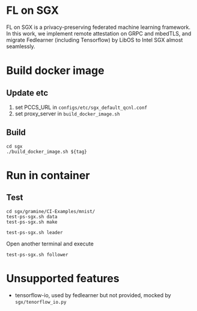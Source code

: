 # FL on SGX

FL on SGX is a privacy-preserving federated machine learning framework. In this work, we implement remote attestation on GRPC and mbedTLS, and migrate Fedlearner (including Tensorflow) by LibOS to Intel SGX almost seamlessly.

# Build docker image

## Update etc

1. set PCCS_URL in `configs/etc/sgx_default_qcnl.conf` 
2. set proxy_server in `build_docker_image.sh`

## Build

```
cd sgx
./build_docker_image.sh ${tag}
```

# Run in container

## Test
```
cd sgx/gramine/CI-Examples/mnist/
test-ps-sgx.sh data
test-ps-sgx.sh make 

test-ps-sgx.sh leader
```

Open another terminal and execute
```
test-ps-sgx.sh follower 
```

# Unsupported features

* tensorflow-io, used by fedlearner but not provided, mocked by `sgx/tenorflow_io.py`
